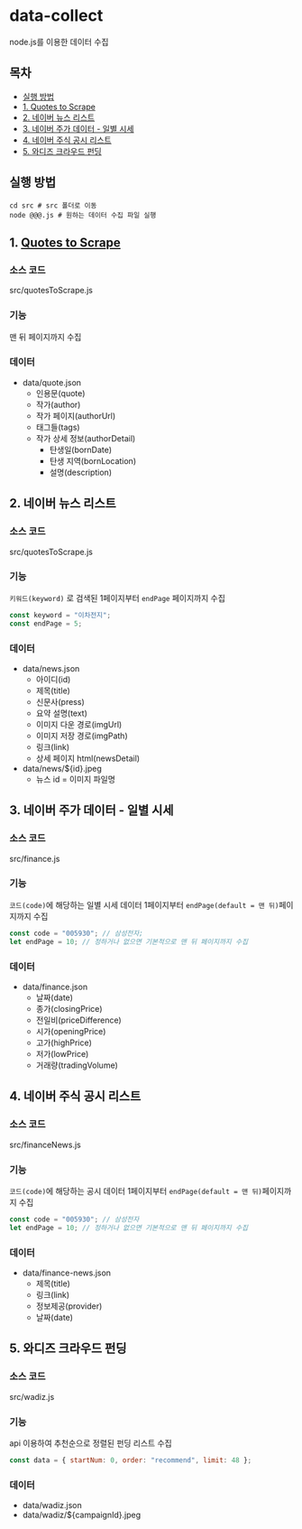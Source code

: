 # data-collect

node.js를 이용한 데이터 수집

## 목차

-   [실행 방법](#실행-방법)
-   [1. Quotes to Scrape](#1.-Quotes-to-Scrape)
-   [2. 네이버 뉴스 리스트](#2.-네이버-뉴스-리스트)
-   [3. 네이버 주가 데이터 - 일별 시세](#3.-네이버-주가-데이터----일별-시세)
-   [4. 네이버 주식 공시 리스트](#4.-네이버-주식-공시-리스트)
-   [5. 와디즈 크라우드 펀딩](#5.-와디즈-크라우드-펀딩)

## 실행 방법

```shell
cd src # src 폴더로 이동
node @@@.js # 원하는 데이터 수집 파일 실행
```

## 1. [Quotes to Scrape](https://quotes.toscrape.com/)

### 소스 코드

src/quotesToScrape.js

### 기능

맨 뒤 페이지까지 수집

### 데이터

-   data/quote.json
    -   인용문(quote)
    -   작가(author)
    -   작가 페이지(authorUrl)
    -   태그들(tags)
    -   작가 상세 정보(authorDetail)
        -   탄생일(bornDate)
        -   탄생 지역(bornLocation)
        -   설명(description)

## 2. 네이버 뉴스 리스트

### 소스 코드

src/quotesToScrape.js

### 기능

`키워드(keyword)` 로 검색된 1페이지부터 `endPage` 페이지까지 수집

```js
const keyword = "이차전지";
const endPage = 5;
```

### 데이터

-   data/news.json
    -   아이디(id)
    -   제목(title)
    -   신문사(press)
    -   요약 설명(text)
    -   이미지 다운 경로(imgUrl)
    -   이미지 저장 경로(imgPath)
    -   링크(link)
    -   상세 페이지 html(newsDetail)
-   data/news/${id}.jpeg
    -   뉴스 id = 이미지 파일명

## 3. 네이버 주가 데이터 - 일별 시세

### 소스 코드

src/finance.js

### 기능

`코드(code)`에 해당하는 일별 시세 데이터 1페이지부터 `endPage(default = 맨 뒤)`페이지까지 수집

```js
const code = "005930"; // 삼성전자;
let endPage = 10; // 정하거나 없으면 기본적으로 맨 뒤 페이지까지 수집
```

### 데이터

-   data/finance.json
    -   날짜(date)
    -   종가(closingPrice)
    -   전일비(priceDifference)
    -   시가(openingPrice)
    -   고가(highPrice)
    -   저가(lowPrice)
    -   거래량(tradingVolume)

## 4. 네이버 주식 공시 리스트

### 소스 코드

src/financeNews.js

### 기능

`코드(code)`에 해당하는 공시 데이터 1페이지부터 `endPage(default = 맨 뒤)`페이지까지 수집

```js
const code = "005930"; // 삼성전자
let endPage = 10; // 정하거나 없으면 기본적으로 맨 뒤 페이지까지 수집
```

### 데이터

-   data/finance-news.json
    -   제목(title)
    -   링크(link)
    -   정보제공(provider)
    -   날짜(date)

## 5. 와디즈 크라우드 펀딩

### 소스 코드

src/wadiz.js

### 기능

api 이용하여 추천순으로 정렬된 펀딩 리스트 수집

```js
const data = { startNum: 0, order: "recommend", limit: 48 };
```

### 데이터

-   data/wadiz.json
-   data/wadiz/${campaignId}.jpeg

